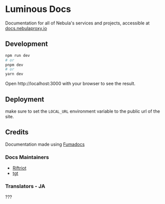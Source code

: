 # Luminous Docs

Documentation for all of Nebula's services and projects, accessible at [docs.nebulaproxy.io](https://docs.nebulaproxy.io)

## Development

```bash
npm run dev
# or
pnpm dev
# or
yarn dev
```

Open http://localhost:3000 with your browser to see the result.

## Deployment

make sure to set the `LOCAL_URL` environment variable to the public url of the site.

## Credits

Documentation made using [Fumadocs](https://fumadocs.vercel.app/)

### Docs Maintainers

- [Riftriot](https://github.com/rifting)
- [tgt](https://github.com/incognitotgt)

### Translators - JA

???
